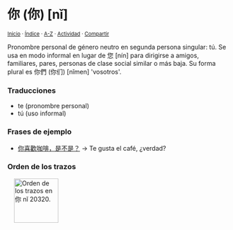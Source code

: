 # 你 (你) [nǐ]
<sup>[Inicio](../../../../index.md) · [Índice](../../../../indices/chino-espanol-ni3.md) · [A-Z](../../../../indices/alfabetico.md) · [Actividad](../../../../indices/actividad.md) · [Compartir](https://x.com/intent/tweet?text=%E4%BD%A0%20(%E4%BD%A0)%20%5Bn%C7%90%5D%20en%20el%20Diccionariio%20chino-espa%C3%B1ol%2C%20con%20notas%20gramaticales%2C%20frases%20de%20ejemplo%20y%20traducciones.%0A%E2%86%92%20https%3A%2F%2Fjucardus.github.io%2Fcontenido%2Fn%2Fi%2F3%2Fni3-20320.html%0A%0A%23chn_espnl_jucardus%0A%40jucardus)</sup>

Pronombre personal de género neutro en segunda persona singular: tú. Se usa en modo informal en lugar de 您 [nín] para dirigirse a amigos, familiares, pares, personas de clase social similar o más baja. Su forma plural es 你們 (你们) [nǐmen] 'vosotros'.

### Traducciones

* te (pronombre personal)
* tú (uso informal)

### Frases de ejemplo

* [你喜歡咖啡，是不是？](../../../../contenido/n/i/3/ni3-xi3-huan1-ka1-fei1-shi4-bu2-shi4.md) → Te gusta el café, ¿verdad?

### Orden de los trazos

<p style="margin-left: 15px;">
  <img
    alt="Orden de los trazos en 你 nǐ 20320."
    src="https://i.postimg.cc/kXFkg5Xw/20320-ni3.gif"
    width="100px"
    />
</p>
